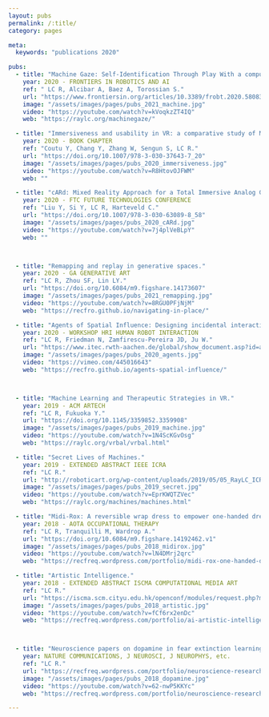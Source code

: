 ```yaml
---
layout: pubs
permalink: /:title/
category: pages

meta:
  keywords: "publications 2020"

pubs:
  - title: "Machine Gaze: Self-Identification Through Play With a computer Vision-Based Projection and Robotics System."
    year: 2020 - FRONTIERS IN ROBOTICS AND AI
    ref: " LC R, Alcibar A, Baez A, Torossian S."
    url: "https://www.frontiersin.org/articles/10.3389/frobt.2020.580835/full"
    image: "/assets/images/pages/pubs_2021_machine.jpg"
    video: "https://youtube.com/watch?v=kVoqkzZT4IQ"
    web: "https://raylc.org/machinegaze/"

  - title: "Immersiveness and usability in VR: a comparative study of Monstrum and Fruit Ninja."
    year: 2020 - BOOK CHAPTER
    ref: "Coutu Y, Chang Y, Zhang W, Sengun S, LC R."
    url: "https://doi.org/10.1007/978-3-030-37643-7_20"
    image: "/assets/images/pages/pubs_2020_immersiveness.jpg"
    video: "https://youtube.com/watch?v=R8HtovOJFWM"
    web: ""

  - title: "cARd: Mixed Reality Approach for a Total Immersive Analog Game Experience."
    year: 2020 - FTC FUTURE TECHNOLOGIES CONFERENCE
    ref: "Liu Y, Si Y, LC R, Harteveld C."
    url: "https://doi.org/10.1007/978-3-030-63089-8_58"
    image: "/assets/images/pages/pubs_2020_cARd.jpg"
    video: "https://youtube.com/watch?v=7j4plVeBLpY"
    web: ""



  - title: "Remapping and replay in generative spaces."
    year: 2020 - GA GENERATIVE ART
    ref: "LC R, Zhou SF, Lin LY."
    url: "https://doi.org/10.6084/m9.figshare.14173607"
    image: "/assets/images/pages/pubs_2021_remapping.jpg"
    video: "https://youtube.com/watch?v=8RGU0PFjNjM"
    web: "https://recfro.github.io/navigating-in-place/"

  - title: "Agents of Spatial Influence: Designing incidental interactions with arrangements and gestures."
    year: 2020 - WORKSHOP HRI HUMAN ROBOT INTERACTION
    ref: "LC R, Friedman N, Zamfirescu-Pereira JD, Ju W."
    url: "https://www.itec.rwth-aachen.de/global/show_document.asp?id=aaaaaaaaangkias"
    image: "/assets/images/pages/pubs_2020_agents.jpg"
    video: "https://vimeo.com/445016643"
    web: "https://recfro.github.io/agents-spatial-influence/"



  - title: "Machine Learning and Therapeutic Strategies in VR."
    year: 2019 - ACM ARTECH
    ref: "LC R, Fukuoka Y."
    url: "https://doi.org/10.1145/3359852.3359908"
    image: "/assets/images/pages/pubs_2019_machine.jpg"
    video: "https://youtube.com/watch?v=1N4ScKGvOsg"
    web: "https://raylc.org/vrbal/vrbal.html"

  - title: "Secret Lives of Machines."
    year: 2019 - EXTENDED ABSTRACT IEEE ICRA
    ref: "LC R."
    url: "http://roboticart.org/wp-content/uploads/2019/05/05_RayLC_ICRARoboticArt2019_03.pdf"
    image: "/assets/images/pages/pubs_2019_secret.jpg"
    video: "https://youtube.com/watch?v=EprKWQTZVec"
    web: "https://raylc.org/machines/machines.html"

  - title: "Midi-Rox: A reversible wrap dress to empower one-handed dressing."
    year: 2018 - AOTA OCCUPATIONAL THERAPY
    ref: "LC R, Tranquilli M, Wardrop A."
    url: "https://doi.org/10.6084/m9.figshare.14192462.v1"
    image: "/assets/images/pages/pubs_2018_midirox.jpg"
    video: "https://youtube.com/watch?v=lN4DMrj2qrc"
    web: "https://recfreq.wordpress.com/portfolio/midi-rox-one-handed-dressing-for-disability/"

  - title: "Artistic Intelligence."
    year: 2018 - EXTENDED ABSTRACT ISCMA COMPUTATIONAL MEDIA ART
    ref: "LC R."
    url: "https://iscma.scm.cityu.edu.hk/openconf/modules/request.php?module=oc_program&action=view.php&id=41&file=1/41.pdf"
    image: "/assets/images/pages/pubs_2018_artistic.jpg"
    video: "https://youtube.com/watch?v=fCf6rx2enDc"
    web: "https://recfreq.wordpress.com/portfolio/ai-artistic-intelligence/"



  - title: "Neuroscience papers on dopamine in fear extinction learning, optical voltage sensing, computational modeling of motor circuits."
    year: NATURE COMMUNICATIONS, J NEUROSCI, J NEUROPHYS, etc.
    ref: "LC R."
    url: "https://recfreq.wordpress.com/portfolio/neuroscience-research/"
    image: "/assets/images/pages/pubs_2018_dopamine.jpg"
    video: "https://youtube.com/watch?v=62-nwP5KKYc"
    web: "https://recfreq.wordpress.com/portfolio/neuroscience-research/"

---
```

<p></p>